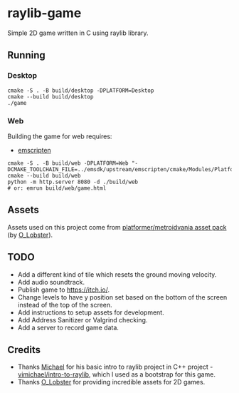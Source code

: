 # raylib-game

Simple 2D game written in C using raylib library.

## Running

### Desktop

```
cmake -S . -B build/desktop -DPLATFORM=Desktop
cmake --build build/desktop
./game
```

### Web

Building the game for web requires:

- [emscripten](https://emscripten.org/docs/getting_started/downloads.html)

```
cmake -S . -B build/web -DPLATFORM=Web "-DCMAKE_TOOLCHAIN_FILE=../emsdk/upstream/emscripten/cmake/Modules/Platform/Emscripten.cmake"
cmake --build build/web
python -m http.server 8080 -d ./build/web
# or: emrun build/web/game.html
```

## Assets

Assets used on this project come from [platformer/metroidvania asset pack](https://o-lobster.itch.io/platformmetroidvania-pixel-art-asset-pack) (by [O_Lobster](https://o-lobster.itch.io/)).

## TODO

- Add a different kind of tile which resets the ground moving velocity.
- Add audio soundtrack.
- Publish game to https://itch.io/.
- Change levels to have y position set based on the bottom of the screen instead of the top of the screen.
- Add instructions to setup assets for development.
- Add Address Sanitizer or Valgrind checking.
- Add a server to record game data.

## Credits

- Thanks [Michael](https://github.com/vimichael) for his basic intro to raylib project in C++ project - [vimichael/intro-to-raylib](https://github.com/vimichael/intro-to-raylib), which I used as a bootstrap for this game.
- Thanks [O_Lobster](https://o-lobster.itch.io/) for providing incredible assets for 2D games.
